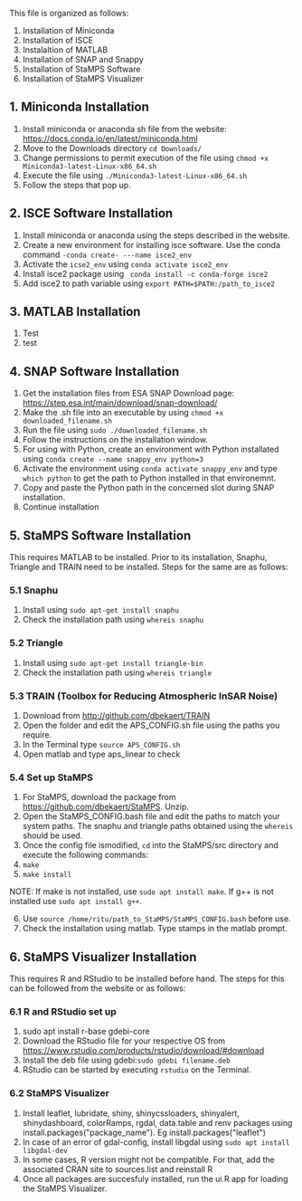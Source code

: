 This file is organized as follows:
1. Installation of Miniconda
2. Installation of ISCE
3. Instalaltion of MATLAB
4. Installation of SNAP and Snappy
5. Installation of StaMPS Software
6. Installation of StaMPS Visualizer

## 1. Miniconda Installation
1. Install miniconda or anaconda sh file from the website: https://docs.conda.io/en/latest/miniconda.html
2. Move to the Downloads directory ```cd Downloads/```
3. Change permissions to permit execution of the file using ```chmod +x Miniconda3-latest-Linux-x86_64.sh```
4. Execute the file using ```./Miniconda3-latest-Linux-x86_64.sh```
5. Follow the steps that pop up.

## 2. ISCE Software Installation
1. Install miniconda or anaconda using the steps described in the website.
2. Create a new environment for installing isce software. Use the conda command
```-conda create- ---name isce2_env```
3. Activate the ```icse2_env``` using ```conda activate isce2_env```
4. Install isce2 package using ``` conda install -c conda-forge isce2```
5. Add isce2 to path variable using ```export PATH=$PATH:/path_to_isce2```

## 3. MATLAB Installation
1. Test
2. test

## 4. SNAP Software Installation
1. Get the installation files from ESA SNAP Download page: https://step.esa.int/main/download/snap-download/
2. Make the .sh file into an executable by using ```chmod +x downloaded_filename.sh```
3. Run the file using ```sudo ./downloaded_filename.sh```
4. Follow the instructions on the installation window.
5. For using with Python, create an environment with Python installated using ```conda create --name snappy_env python=3```
6. Activate the environment using ```conda activate snappy_env``` and type ```which python``` to get the path to Python installed in that environemnt.
7. Copy and paste the Python path in the concerned slot during SNAP installation.
8. Continue installation

## 5. StaMPS Software Installation
This requires MATLAB to be installed. Prior to its installation, Snaphu, Triangle and TRAIN need to be installed. Steps for the same are as follows:

### 5.1 Snaphu
1. Install using ```sudo apt-get install snaphu```
2. Check the installation path using ```whereis snaphu```


### 5.2 Triangle
1. Install using ```sudo apt-get install triangle-bin```
2. Check the installation path using ```whereis triangle```

### 5.3 TRAIN (Toolbox for Reducing Atmospheric InSAR Noise)
1. Download from http://github.com/dbekaert/TRAIN
2. Open the folder and edit the APS_CONFIG.sh file using the paths you require.
3. In the Terminal type ```source APS_CONFIG.sh```
4. Open matlab and type aps_linear to check

### 5.4 Set up StaMPS
1. For StaMPS, download the package from https://github.com/dbekaert/StaMPS. Unzip.
2. Open the StaMPS_CONFIG.bash file and edit the paths to match your system paths. The snaphu and triangle paths obtained using the ```whereis``` should be used.
3. Once the config file ismodified, ```cd``` into the StaMPS/src directory and execute the following commands:
4. ```make```
5. ```make install```

NOTE: If make is not installed, use ```sudo apt install make```. If g++ is not installed use ```sudo apt install g++```. 

6. Use ```source /home/ritu/path_to_StaMPS/StaMPS_CONFIG.bash``` before use.
7. Check the installation using matlab. Type stamps in the matlab prompt.

## 6. StaMPS Visualizer Installation
This requires R and RStudio to be installed before hand. The steps for this can be followed from the website or as follows:

### 6.1 R and RStudio set up
1. sudo apt install r-base gdebi-core
2. Download the RStudio file for your respective OS from https://www.rstudio.com/products/rstudio/download/#download
3. Install the deb file using gdebi:```sudo gdebi filename.deb```
4. RStudio can be started by executing ```rstudio``` on the Terminal.

### 6.2 StaMPS Visualizer
1. Install leaflet, lubridate, shiny, shinycssloaders, shinyalert, shinydashboard, colorRamps, rgdal, data.table and renv packages using install.packages("package_name"). Eg install.packages("leaflet")
2. In case of an error of gdal-config, install libgdal using ```sudo apt install libgdal-dev```
3. In some cases, R version might not be compatible. For that, add the associated CRAN site to sources.list and reinstall R
4. Once all packages are succesfuly installed, run the ui.R app for loading the StaMPS Visualizer.

